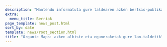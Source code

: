 ```yaml
---
description: "Mantendu informatuta gure taldearen azken bertsio-publikazio, albiste eta eguneraketekin"
extra:
  menu_title: Berriak
page_template: news_post.html
sort_by: date
template: news/root_section.html
title: "Organic Maps: azken albiste eta eguneraketak gure lan-taldetik"
---
```

